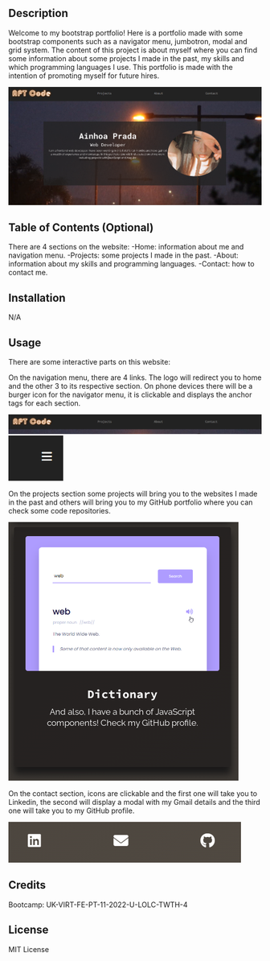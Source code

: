 # <Your-Project-Title>

## Description

Welcome to my bootstrap portfolio! Here is a portfolio made with some bootstrap components such as a navigator menu, jumbotron, modal and grid system. 
The content of this project is about myself where you can find some information about some projects I made in the past, my skills and which programming languages I use.
This portfolio is made with the intention of promoting myself for future hires.

<img src="./images/apt-portfolio.png" alt="Alt text" title="APT portfolio">
    
 

## Table of Contents (Optional)
There are 4 sections on the website:
    -Home: information about me and navigation menu.
    -Projects: some projects I made in the past.
    -About: information about my skills and programming languages.
    -Contact: how to contact me.

## Installation

N/A

## Usage

There are some interactive parts on this website:

On the navigation menu, there are 4 links. The logo will redirect you to home and the other 3 to its respective section.
On phone devices there will be a burger icon for the navigator menu, it is clickable and displays the anchor tags for each section.

<img src="./images/navbar.png" alt="Alt text" title="navbar">

<img src="./images/burger-navbar.png" alt="Alt text" title="burger-navbar">

    

On the projects section some projects will bring you to the websites I made in the past and others will bring you to my GitHub portfolio where you can check some code repositories.

<img src="./images/project-card.png" alt="Alt text" title="project card">
 

On the contact section, icons are clickable and the first one will take you to Linkedin, the second will display a modal with my Gmail details and the third one will take you to my GitHub profile.


<img src="./images/contact-icons.png" alt="Alt text" title="contact icons">
    
## Credits

Bootcamp: UK-VIRT-FE-PT-11-2022-U-LOLC-TWTH-4

## License
MIT License


